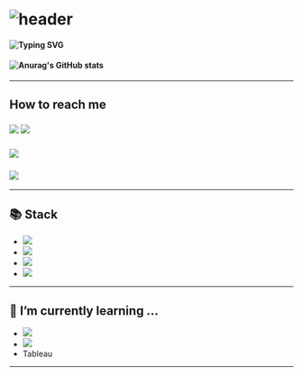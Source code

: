 ### 
# **![header](https://capsule-render.vercel.app/api?type=transparent&color=auto&height=300&section=header&text=HyungHu,Kim%201998.03.21&fontSize=70)**
#### ![Typing SVG](https://readme-typing-svg.demolab.com/?lines=Seoul,+Republic+of+Korea;Hongik+university+Bachelors'degree+major+management)
#### ![Anurag's GitHub stats](https://github-readme-stats.vercel.app/api?username=Shaerrr&show_icons=true&theme=radical) 
---
## How to reach me
### <a href="https://blog.naver.com/dcfjk1234"><img src="https://img.shields.io/badge/BLOG-ffffff?style=for-the-badge&logo=naver&Color=ffffff"/></a>     <a href="https://huhulog.tistory.com/" target="_blank"><img src="https://img.shields.io/badge/BLOG-e9670a?style=for-the-badge&logo=tistory&Color=ffffff"/></a>
### <a href="https://www.instagram.com/hu_hyung0321"><img src="https://img.shields.io/badge/hu_hyung0321-bf43e5?style=for-the-badge&logo=instagram&logoColor=ffffff"/></a> 
### <a href='kimjinsyll@gmail.com'><img src="https://img.shields.io/badge/hu_hyung0321-ea4335?style=for-the-badge&logo=gmail&logoColor=ffffff"/></a> 
---
## 📚 Stack
- <img src="https://img.shields.io/badge/Python-3776ab?style=for-the-badge&logo=Python&logoColor=ffffff"/></a>
- <img src="https://img.shields.io/badge/PyTorch-EE4C2C?style=for-the-badge&logo=pytorch&logoColor=ffffff"/></a>
- <img src="https://img.shields.io/badge/Sklearn-F7931E?style=for-the-badge&logo=scikitlearn&logoColor=ffffff"/></a>
- <img src="https://img.shields.io/badge/Selenium-43B02A?style=for-the-badge&logo=selenium&logoColor=ffffff"/></a>
---
## 🌱 I’m currently learning ...
- <img src="https://img.shields.io/badge/R-276DC3?style=for-the-badge&logo=r&logoColor=ffffff"/></a> 
- <img src="https://img.shields.io/badge/SQL-4479a1?style=for-the-badge&logo=mysql&logoColor=ffffff"/></a>
- Tableau
---

<!--
**Shaerrr/Shaerrr** is a ✨ _special_ ✨ repository because its `README.md` (this file) appears on your GitHub profile.

Here are some ideas to get you started:

- 🔭 I’m currently working on ...
- 🌱 I’m currently learning ...
- 👯 I’m looking to collaborate on ...
- 🤔 I’m looking for help with ...
- 💬 Ask me about ...
- 📫 How to reach me: ...
- 😄 Pronouns: ...
- ⚡ Fun fact: ...
-->
